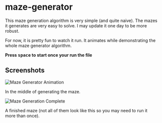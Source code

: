 maze-generator
==============

This maze generation algorithm is very simple (and quite naive). The mazes it generates are very easy to solve. I may update it one day to be more robust.

For now, it is pretty fun to watch it run. It animates while demonstrating the whole maze generator algorithm.

**Press <kbd>space</kbd> to start once your run the file**

Screenshots
-----------

![Maze Generator Animation](http://i.imgur.com/qa22zqK.png)

In the middle of generating the maze.

![Maze Generation Complete](http://i.imgur.com/sm35IWQ.png)

A finished maze (not all of them look like this so you may need to run it more than once).
